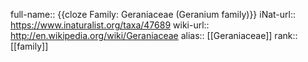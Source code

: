 full-name:: {{cloze Family: Geraniaceae (Geranium family)}}
iNat-url:: https://www.inaturalist.org/taxa/47689
wiki-url:: http://en.wikipedia.org/wiki/Geraniaceae
alias:: [[Geraniaceae]]
rank:: [[family]]